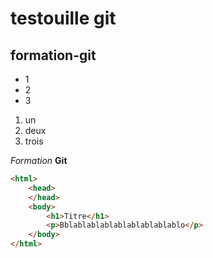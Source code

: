 # testouille git
## formation-git


+ 1
+ 2
+ 3

1. un
2. deux
3. trois

*Formation* **Git**

``` html
<html>
    <head>
    </head>
    <body>
        <h1>Titre</h1>
        <p>Bblablablablablablablablablo</p>
    </body>
</html>
```
